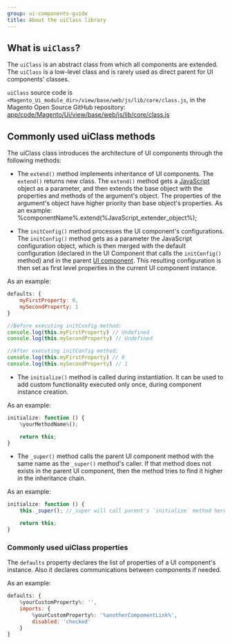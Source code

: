 ```yaml
---
group: ui-components-guide
title: About the uiClass library
---
```


## What is `uiClass`?

The `uiClass` is an abstract class from which all components are extended. The `uiClass` is a low-level class and is rarely used as direct parent for UI components' classes.

`uiClass` source code is `<Magento_Ui_module_dir>/view/base/web/js/lib/core/class.js`, in the Magento Open Source GitHub repository: [app/code/Magento/Ui/view/base/web/js/lib/core/class.js](https://github.com/magento/magento2/blob/2.4/app/code/Magento/Ui/view/base/web/js/lib/core/class.js)

## Commonly used uiClass methods

The uiClass class introduces the architecture of UI components through the following methods:

*  The `extend()` method implements inheritance of UI components. The `extend()` returns new class. The `extend()` method gets a [JavaScript](https://glossary.magento.com/javascript) object as a parameter, and then extends the base object with the properties and methods of the argument's object. The properties of the argument's object have higher priority than base object's properties.
   As an example:
    %componentName%.extend(%JavaScript_extender_object%);

*  The `initConfig()` method processes the UI component's configurations. The `initConfig()` method gets as a parameter the JavaScript configuration object, which is then merged with the default configuration (declared in the UI Component that calls the `initConfig()` method) and in the parent [UI component](https://glossary.magento.com/ui-component). This resulting configuration is then set as first level properties in the current UI component instance.

  As an example:

```js
defaults: {
    myFirstProperty: 0,
    mySecondProperty: 1
}

//Before executing initConfig method:
console.log(this.myFirstProperty) // Undefined
console.log(this.mySecondProperty) // Undefined

//After executing initConfig method:
console.log(this.myFirstProperty) // 0
console.log(this.mySecondProperty) // 1
```

*  The `initialize()` method is called during instantiation. It can be used to add custom functionality executed only once, during component instance creation.

As an example:

```js
initialize: function () {
    %yourMethodName%();

    return this;
}
```

*  The `_super()` method calls the parent UI component method with the same name as the `_super()` method's caller. If that method does not exists in the parent UI component, then the method tries to find it higher in the inheritance chain.

As an example:

```js
initialize: function () {
    this._super(); //_super will call parent's `initialize` method here

    return this;
}
```

### Commonly used uiClass properties

The `defaults` property declares the list of properties of a UI component's instance. Also it declares communications between components if needed.

As an example:
```js
defaults: {
    %yourCustomProperty%: '',
    imports: {
        %yourCustomProperty%: '%anotherComponentLink%',
        disabled: 'checked'
    }
}
```
